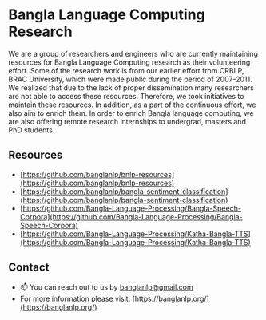 # Bangla Language Computing Research

We are a group of researchers and engineers who are currently maintaining resources for Bangla Language Computing research as their volunteering effort. Some of the research work is from our earlier effort from CRBLP, BRAC University, which were made public during the period of 2007-2011. We realized that due to the lack of proper dissemination many researchers are not able to access these resources. Therefore, we took initiatives to maintain these resources. In addition, as a part of the continuous effort, we also aim to enrich them. In order to enrich Bangla language computing, we are also offering remote research internships to undergrad, masters and PhD students.  

## Resources
* [https://github.com/banglanlp/bnlp-resources](https://github.com/banglanlp/bnlp-resources)
* [https://github.com/banglanlp/bangla-sentiment-classification](https://github.com/banglanlp/bangla-sentiment-classification)
* [https://github.com/Bangla-Language-Processing/Bangla-Speech-Corpora](https://github.com/Bangla-Language-Processing/Bangla-Speech-Corpora)
* [https://github.com/Bangla-Language-Processing/Katha-Bangla-TTS](https://github.com/Bangla-Language-Processing/Katha-Bangla-TTS)


## Contact
- 📫 You can reach out to us by banglanlp@gmail.com
- For more information please visit: [https://banglanlp.org/](https://banglanlp.org/)


